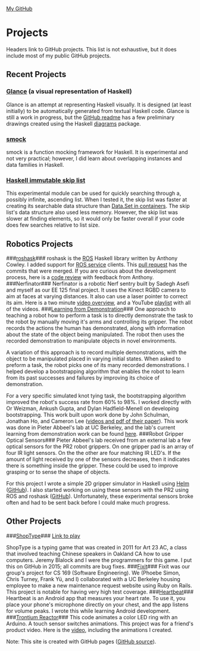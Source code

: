 [My GitHub](https://github.com/rgleichman)

# Projects #
Headers link to GitHub projects. This list is not exhaustive, but it does include most of my public GitHub projects.
## Recent Projects ##

### [Glance](https://github.com/rgleichman/glance) (a visual representation of Haskell) ##
Glance is an attempt at representing Haskell visually. It is designed (at least initially) to be automatically generated from textual Haskell code. Glance is still a work in progress, but the [GitHub readme](https://github.com/rgleichman/glance/blob/master/README.md) has a few preliminary drawings created using the Haskell [diagrams](http://projects.haskell.org/diagrams/) package.


### [smock](https://github.com/rgleichman/smock) ###
smock is a function mocking framework for Haskell. It is experimental and not very practical; however, I did learn about overlapping instances and data families in Haskell.

### [Haskell immutable skip list](https://github.com/rgleichman/skip) ###
This experimental module can be used for quickly searching through a, possibly infinite, ascending list. When I tested it, the skip list was faster at creating its searchable data structure than [Data.Set in containers](http://hackage.haskell.org/package/containers-0.5.6.3/docs/Data-Set.html). The skip list's data structure also used less memory. However, the skip list was slower at finding elements, so it would only be faster overall if your code does few searches relative to list size.

## Robotics Projects ##

###[roshask](https://github.com/acowley/roshask)###
roshask is the [ROS](http://www.ros.org) Haskell library written by Anthony Cowley. I added support for [ROS service](http://wiki.ros.org/Services) clients. This [pull request](https://github.com/acowley/roshask/pull/24) has the commits that were merged. If you are curious about the development process, here is a [code review](https://github.com/acowley/roshask/pull/22) with feedback from Anthony.
###Nerfinator###
Nerfinator is a robotic Nerf sentry built by Sadegh Asefi and myself as our EE 125 final project. It uses the Kinect RGBD camera to aim at faces at varying distances. It also can use a laser pointer to correct its aim. Here is a two minute [video overview](https://www.youtube.com/watch?v=oau05MdCPMc), and a YouTube [playlist](https://www.youtube.com/watch?v=3zx1phhTI8c&list=PLj1b-zmkThBO8FdYdLjTq-sJV3GInXYMh) with all of the videos.
###[Learning from Demonstration](https://github.com/rgleichman/rapprentice)###
One approach to teaching a robot how to perform a task is to directly demonstrate the task to the robot by manually moving it's arms and controlling its gripper. The robot records the actions the human has demonstrated, along with information about the state of the object being manipulated. The robot then uses the recorded demonstration to manipulate objects in novel environments.

A variation of this approach is to record multiple demonstrations, with the object to be manipulated placed in varying initial states. When asked to preform a task, the robot picks one of its many recorded demonstrations. I helped develop a bootstrapping algorithm that enables the robot to learn from its past successes and failures by improving its choice of demonstration.

For a very specific simulated knot tying task, the bootstrapping algorithm improved the robot's success rate from 60% to 98%. I worked directly with Or Weizman, Ankush Gupta, and Dylan Hadfield-Menell on developing bootstrapping. This work built upon work done by John Schulman, Jonathan Ho, and Cameron Lee ([videos and pdf of their paper](http://rll.berkeley.edu/isrr2013lfd/)). This work was done in Pieter Abbeel's lab at UC Berkeley, and the lab's current learning from demonstration work can be found [here](http://lfd.readthedocs.org/en/latest/).
###Robot Gripper Optical Sensors###
Pieter Abbeel's lab received from an external lab a few optical sensors for the PR2 robot grippers. On one gripper pad is an array of four IR light sensors. On the the other are four matching IR LED's. If the amount of light received by one of the sensors decreases, then it indicates there is something inside the gripper. These could be used to improve grasping or to sense the shape of objects.

For this project I wrote a simple 2D gripper simulator in Haskell using [Helm](http://helm-engine.org/) ([GitHub](https://github.com/rgleichman/sense)).
I also started working on using these sensors with the PR2 using ROS and roshask ([GitHub](https://github.com/rgleichman/uwsensor_demos)). Unfortunately, these experimental sensors broke often and had to be sent back before I could make much progress.
## Other Projects ##
###[ShopType](https://github.com/rgleichman/shoptype)###
[Link to play](http://rgleichman.github.io/shoptype)

ShopType is a typing game that was created in 2011 for Art 23 AC, a class that involved teaching Chinese speakers in Oakland CA how to use computers. Jeremy Blalock and I were the programmers for this game. I put this on GitHub in 2015; all commits are bug fixes.
###[Fixit](https://github.com/phoebesimon/fixit)###
Fixit was our group's project for CS 169 (Software Engineering). We (Phoebe Simon, Chris Turney, Frank Yü,  and I) collaborated with a UC Berkeley housing employee to make a new maintenance request website using Ruby on Rails. This project is notable for having very high test coverage.
###[Heartbeat](https://github.com/rgleichman/heartBeat)###
Heartbeat is an Android app that measures your heart rate. To use it, you place your phone's microphone directly on your chest, and the app listens for volume peaks. I wrote this while learning Android development.
###[Trontium Reactor](https://github.com/rgleichman/reactor)###
This code animates a color LED ring with an Arduino. A touch sensor switches animations. This project was for a friend's product video. Here is the [video](https://vimeo.com/88085657), including the animations I created.

Note: This site is created with GitHub pages ([GitHub source](https://github.com/rgleichman/rgleichman.github.io)).
